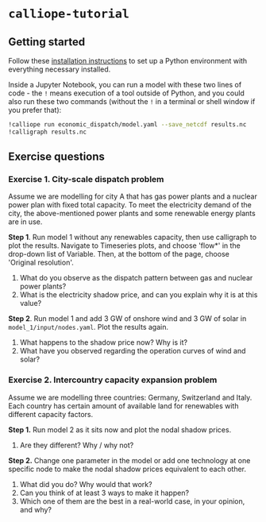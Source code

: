 # `calliope-tutorial`

## Getting started

Follow these [installation instructions](https://github.com/sjpfenninger/optimisation-course/blob/main/README.md) to set up a Python environment with everything necessary installed.

Inside a Jupyter Notebook, you can run a model with these two lines of code - the `!` means execution of a tool outside of Python, and you could also run these two commands (without the `!` in a terminal or shell window if you prefer that):

```bash
!calliope run economic_dispatch/model.yaml --save_netcdf results.nc
!calligraph results.nc
```

## Exercise questions

### Exercise 1. City-scale dispatch problem

Assume we are modelling for city A that has gas power plants and a nuclear power plan with fixed total capacity. To meet the electricity demand of the city, the above-mentioned power plants and some renewable energy plants are in use.

**Step 1**. Run model 1 without any renewables capacity, then use calligraph to plot the results. Navigate to Timeseries plots, and choose 'flow*' in the drop-down list of Variable. Then, at the bottom of the page, choose 'Original resolution'.
1. What do you observe as the dispatch pattern between gas and nuclear power plants?
2. What is the electricity shadow price, and can you explain why it is at this value?

**Step 2**. Run model 1 and add 3 GW of onshore wind and 3 GW of solar in `model_1/input/nodes.yaml`. Plot the results again.
1. What happens to the shadow price now? Why is it?
2. What have you observed regarding the operation curves of wind and solar?

### Exercise 2. Intercountry capacity expansion problem

Assume we are modelling three countries: Germany, Switzerland and Italy. Each country has certain amount of available land for renewables with different capacity factors.

**Step 1.** Run model 2 as it sits now and plot the nodal shadow prices.
1. Are they different? Why / why not?

**Step 2.** Change one parameter in the model or add one technology at one specific node to make the nodal shadow prices equivalent to each other.
1. What did you do? Why would that work?
2. Can you think of at least 3 ways to make it happen?
3. Which one of them are the best in a real-world case, in your opinion, and why?
